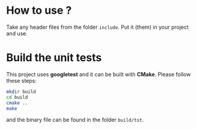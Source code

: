 # How to use ?

Take any header files from the folder `include`. Put it (them) in your project and use.

# Build the unit tests

This project uses **googletest** and it can be built with **CMake**. Please follow these steps:

```sh
mkdir build
cd build
cmake ..
make
```

and the binary file can be found in the folder `build/tst`.

